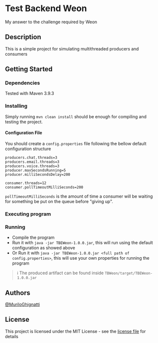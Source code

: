 # Test Backend Weon

My answer to the challenge required by Weon

## Description

This is a simple project for simulating multithreaded producers and consumers

## Getting Started

### Dependencies

Tested with Maven 3.9.3

### Installing

Simply running `mvn clean install` should be enough for compiling and testing the project.

#### Configuration File
You should create a `config.properties` file following the bellow default configuration structure
```
producers.chat.threads=3
producers.email.threads=3
producers.voice.threads=3
producer.maxSecondsRunning=5
producer.milliSecondsDelay=200

consumer.threads=12
consumer.pollTimeoutMilliSeconds=200
```

`pollTimeoutMilliSeconds` is the amount of time a consumer will be waiting for something be put on the queue before "giving up".

### Executing program

### Running
* Compile the program
* Run it with `java -jar TBEWeon-1.0.0.jar`, this will run using the default configuration as showed above
* Or Run it with `java -jar TBEWeon-1.0.0.jar <full path of config.properties>`, this will use your own properties for running the program

> ℹ️ The produced artifact can be found inside `TBWeon/target/TBEWeon-1.0.0.jar`

## Authors

[@MuriloGhignatti](https://br.linkedin.com/in/murilo-ghignatti)

## License

This project is licensed under the MIT License - see the [license file](LICENSE.md) for details
